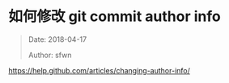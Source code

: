 # 如何修改 git commit author info

> Date:  2018-04-17
>
> Author: sfwn

https://help.github.com/articles/changing-author-info/